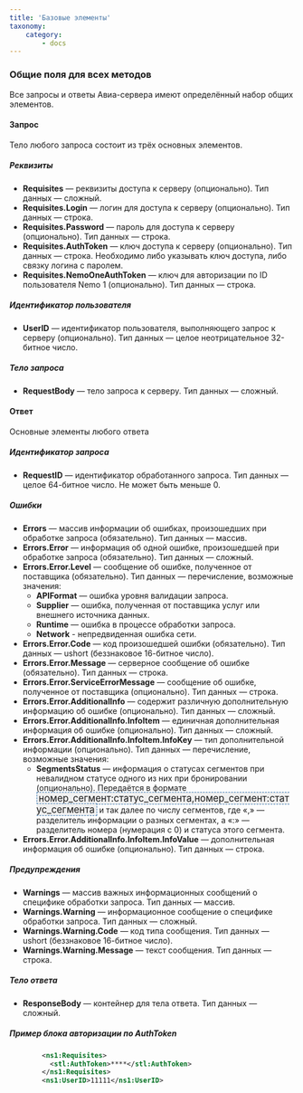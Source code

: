 ```yaml
---
title: 'Базовые элементы'
taxonomy:
    category:
        - docs
---
```


### Общие поля для всех методов

Все запросы и ответы Авиа-сервера имеют определённый набор общих элементов.

#### Запрос

Тело любого запроса состоит из трёх основных элементов.

##### Реквизиты

* **Requisites** — реквизиты доступа к серверу (опционально). Тип данных — сложный.
* **Requisites.Login** — логин для доступа к серверу (опционально). Тип данных — строка.
* **Requisites.Password** — пароль для доступа к серверу (опционально). Тип данных — строка.
* **Requisites.AuthToken** — ключ доступа к серверу (опционально). Тип данных — строка. Необходимо либо указывать ключ доступа, либо связку логина с паролем.
* **Requisites.NemoOneAuthToken** — ключ для авторизации по ID пользователя Nemo 1 (опционально). Тип данных — строка.


##### Идентификатор пользователя

* **UserID** — идентификатор пользователя, выполняющего запрос к серверу (опционально). Тип данных — целое неотрицательное 32-битное число.

##### Тело запроса

* **RequestBody** — тело запроса к серверу. Тип данных — сложный.

#### Ответ

Основные элементы любого ответа

##### Идентификатор запроса

* **RequestID** — идентификатор обработанного запроса. Тип данных — целое 64-битное число. Не может быть меньше 0.

##### Ошибки

* **Errors** — массив информации об ошибках, произошедших при обработке запроса (обязательно). Тип данных — массив.
* **Errors.Error** — информация об одной ошибке, произошедшей при обработке запроса (обязательно). Тип данных — сложный.
* **Errors.Error.Level** — сообщение об ошибке, полученное от поставщика (обязательно). Тип данных — перечисление, возможные значения:
  * **APIFormat** — ошибка уровня валидации запроса.
  * **Supplier** — ошибка, полученная от поставщика услуг или внешнего источника данных.
  * **Runtime** — ошибка в процессе обработки запроса.
  * **Network** - непредвиденная ошибка сети.
* **Errors.Error.Code** — код произошедшей ошибки (обязательно). Тип данных —  ushort (беззнаковое 16-битное число).
* **Errors.Error.Message** — серверное сообщение об ошибке (обязательно). Тип данных — строка.
* **Errors.Error.ServiceErrorMessage** — сообщение об ошибке, полученное от поставщика (опционально). Тип данных — строка.
* **Errors.Error.AdditionalInfo** — содержит различную дополнительную информацию об ошибке (опционально). Тип данных — сложный. 
* **Errors.Error.AdditionalInfo.InfoItem** — единичная дополнительная информация об ошибке (опционально). Тип данных — сложный.
* **Errors.Error.AdditionalInfo.InfoItem.InfoKey** — тип дополнительной информации (опционально). Тип данных — перечисление, возможные значения:
  * **SegmentsStatus** — информация о статусах сегментов при невалидном статусе одного из них при бронировании (опционально). Передаётся в формате <syntaxhighlight lang="text" enclose="none" style="font-size: 1.2em; padding: 0 3px; background: #F0F0F0; border: 1px dashed #2F6FAB;">номер_сегмент:статус_сегмента,номер_сегмент:статус_сегмента</syntaxhighlight> и так далее по числу сегментов, где «,» — разделитель информации о разных сегментах, а «:» — разделитель номера (нумерация с 0) и статуса этого сегмента.
* **Errors.Error.AdditionalInfo.InfoItem.InfoValue** — дополнительная информация об ошибке (опционально). Тип данных — строка. 

##### Предупреждения

* **Warnings** — массив важных информационных сообщений о специфике обработки запроса. Тип данных — массив.
* **Warnings.Warning** — информационное сообщение о специфике обработки запроса. Тип данных — сложный.
* **Warnings.Warning.Code** — код типа сообщения. Тип данных — ushort (беззнаковое 16-битное число).
* **Warnings.Warning.Message** — текст сообщения. Тип данных — строка.

##### Тело ответа

* **ResponseBody** — контейнер для тела ответа. Тип данных — сложный.

##### Пример блока авторизации по AuthToken
```xml
        <ns1:Requisites>
          <stl:AuthToken>****</stl:AuthToken>
        </ns1:Requisites>
        <ns1:UserID>11111</ns1:UserID>

